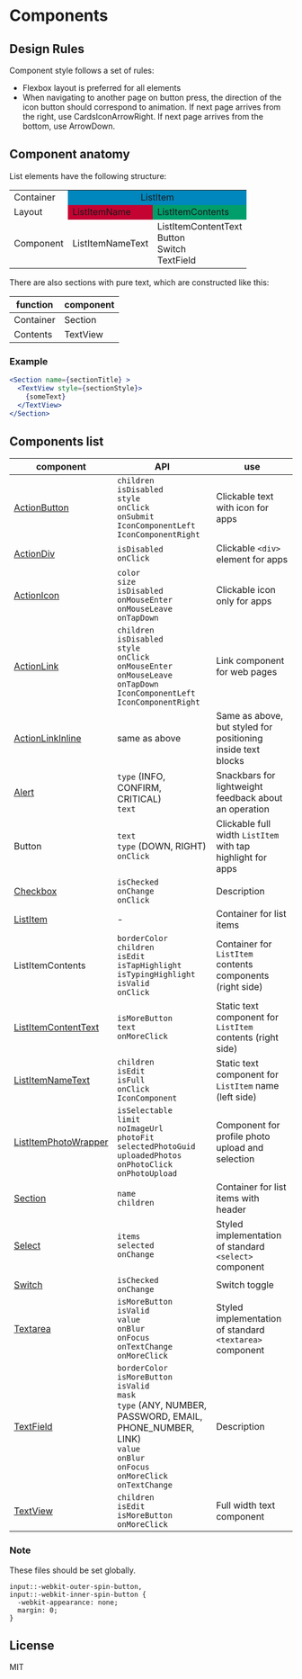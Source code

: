 # Components

## Design Rules

Component style follows a set of rules:
- Flexbox layout is preferred for all elements
- When navigating to another page on button press, the direction of the icon button should correspond to animation. If next page arrives from the right, use CardsIconArrowRight. If next page arrives from the bottom, use ArrowDown. 

## Component anatomy

List elements have the following structure:

<table>
  <tr>
    <td>Container</td>
    <td align="center" colspan="2" bgcolor="#0087BD">ListItem</td>
  </tr>
  <tr>
    <td>Layout</td>
    <td bgcolor="#C40333">ListItemName</td>
    <td bgcolor="#009e6b">ListItemContents</td>
  </tr>
  <tr>
    <td>Component</td>
    <td>ListItemNameText</td>
    <td>ListItemContentText<br>Button<br>Switch<br>TextField</td>
  </tr>
</table>

There are also sections with pure text, which are constructed like this:

function     | component
-------------|-------------
Container    | Section
Contents     | TextView

### Example

```jsx
<Section name={sectionTitle} >
  <TextView style={sectionStyle}>
    {someText}
  </TextView>
</Section>
```

## Components list

component    | API        | use              
-------------|---------|----------------------
[ActionButton](https://opensource-cards.github.io/binary-ui/?selectedKind=binary-ui-components%20links&selectedStory=action%20button)       | `children` <br> `isDisabled` <br> `style` <br> `onClick` <br> `onSubmit` <br> `IconComponentLeft` <br> `IconComponentRight` | Clickable text with icon for apps
[ActionDiv](https://opensource-cards.github.io/binary-ui/?selectedKind=binary-ui-components%20links&selectedStory=action%20div)          | `isDisabled` <br> `onClick` | Clickable `<div>` element for apps
[ActionIcon](https://opensource-cards.github.io/binary-ui/?selectedKind=binary-ui-components%20links&selectedStory=action%20icon)          | `color` <br> `size` <br> `isDisabled` <br> `onMouseEnter` <br> `onMouseLeave` <br> `onTapDown` | Clickable icon only for apps
[ActionLink](https://opensource-cards.github.io/binary-ui/?selectedKind=binary-ui-components%20links&selectedStory=action%20link)          | `children` <br> `isDisabled` <br> `style` <br> `onClick` <br> `onMouseEnter` <br> `onMouseLeave` <br> `onTapDown` <br> `IconComponentLeft` <br> `IconComponentRight` | Link component for web pages
[ActionLinkInline](https://opensource-cards.github.io/binary-ui/?selectedKind=binary-ui-components%20links&selectedStory=action%20link%20inline)          | same as above | Same as above, but styled for positioning inside text blocks
[Alert](https://opensource-cards.github.io/binary-ui/?selectedKind=binary-ui-components%20alert&selectedStory=info)          | `type` (INFO, CONFIRM, CRITICAL) <br> `text` | Snackbars for lightweight feedback about an operation
Button          | `text` <br> `type` (DOWN, RIGHT)  <br> `onClick` | Clickable full width `ListItem` with tap highlight for apps
[Checkbox](https://opensource-cards.github.io/binary-ui/?selectedKind=binary-ui-components%20checkbox&selectedStory=checked)          | `isChecked` <br> `onChange` <br> `onClick` | Description
[ListItem](https://opensource-cards.github.io/binary-ui/?selectedKind=binary-ui-components%20list%20items&selectedStory=with%20list%20item%20name%20text)     | -     | Container for list items
ListItemContents | `borderColor` <br> `children` <br> `isEdit` <br> `isTapHighlight` <br> `isTypingHighlight` <br> `isValid` <br> `onClick`   | Container for `ListItem` contents components (right side)
[ListItemContentText](https://opensource-cards.github.io/binary-ui/?selectedKind=binary-ui-components%20list%20items&selectedStory=with%20text)          | `isMoreButton` <br> `text` <br> `onMoreClick` | Static text component for `ListItem` contents (right side)
[ListItemNameText](https://opensource-cards.github.io/binary-ui/?selectedKind=binary-ui-components%20list%20items&selectedStory=with%20list%20item%20name%20text)   | `children` <br> `isEdit` <br> `isFull` <br> `onClick` <br> `IconComponent` <br>  | Static text component for `ListItem` name (left side)
[ListItemPhotoWrapper](https://opensource-cards.github.io/binary-ui/?selectedKind=binary-ui-components%20list%20items&selectedStory=photo%20selector)          | `isSelectable` <br> `limit` <br> `noImageUrl` <br> `photoFit` <br> `selectedPhotoGuid` <br> `uploadedPhotos` <br> `onPhotoClick` <br> `onPhotoUpload` | Component for profile photo upload and selection
[Section](https://opensource-cards.github.io/binary-ui/?selectedKind=binary-ui-components%20section&selectedStory=main)         | `name` <br> `children` | Container for list items with header
[Select](https://opensource-cards.github.io/binary-ui/?selectedKind=binary-ui-components%20list%20items&selectedStory=with%20select)         | `items` <br> `selected` <br> `onChange` | Styled implementation of standard `<select>` component
[Switch](https://opensource-cards.github.io/binary-ui/?selectedKind=binary-ui-components%20checkbox&selectedStory=checked)         | `isChecked` <br> `onChange` | Switch toggle
[Textarea](https://opensource-cards.github.io/binary-ui/?selectedKind=binary-ui-components%20list%20items&selectedStory=textarea)         | `isMoreButton` <br> `isValid` <br> `value` <br> `onBlur` <br> `onFocus` <br> `onTextChange` <br> `onMoreClick` | Styled implementation of standard `<textarea>` component
[TextField](https://opensource-cards.github.io/binary-ui/?selectedKind=binary-ui-components%20list%20items&selectedStory=with%20text%20%28number%29)          | `borderColor` <br> `isMoreButton` <br> `isValid` <br> `mask` <br> `type` (ANY, NUMBER, PASSWORD, EMAIL, PHONE_NUMBER, LINK) <br> `value` <br> `onBlur` <br> `onFocus` <br> `onMoreClick` <br> `onTextChange` | Description
[TextView](https://opensource-cards.github.io/binary-ui/?selectedKind=binary-ui-components%20section&selectedStory=main)  | `children` <br> `isEdit` <br> `isMoreButton` <br> `onMoreClick` | Full width text component

### Note

These files should be set globally.

```
input::-webkit-outer-spin-button,
input::-webkit-inner-spin-button {
  -webkit-appearance: none;
  margin: 0;
}
```

## License

MIT
